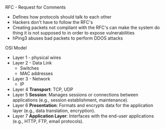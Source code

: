 RFC - Request for Comments
* Defines how protocols should talk to each other
* Hackers don't have to follow the RFC's
* Creating packets not compliant with the RFC's can make the system do thing it is not supposed to in order to expose vulnerabilities
* hPing3 abuses bad packets to perform DDOS attacks

OSI Model
- Layer 1 - physical wires
- Layer 2 - Data Link
	- Switches
	- MAC addresses
- Layer 3 - Network
	- IP
- Layer 4 **Transport**: TCP, UDP
- Layer 5 **Session**: Manages sessions or connections between applications (e.g., session establishment, maintenance).
- Layer 6 **Presentation**: Formats and encrypts data for the application layer (e.g., data translation, encryption).
- Layer 7 **Application Layer**: Interfaces with the end-user applications (e.g., HTTP, FTP, email protocols).